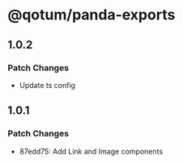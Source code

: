 # @qotum/panda-exports

## 1.0.2

### Patch Changes

- Update ts config

## 1.0.1

### Patch Changes

- 87edd75: Add Link and Image components
